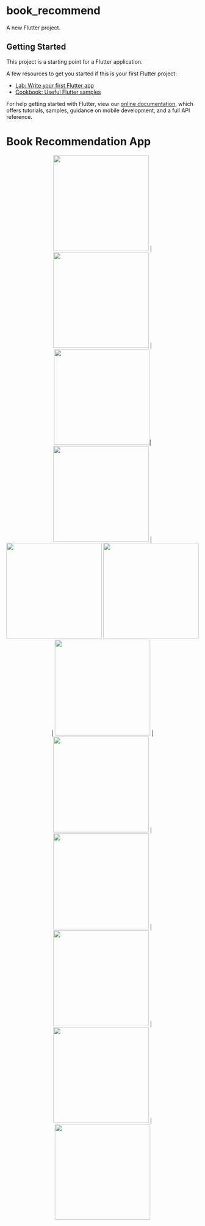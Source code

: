 # book_recommend

A new Flutter project.

## Getting Started

This project is a starting point for a Flutter application.

A few resources to get you started if this is your first Flutter project:

- [Lab: Write your first Flutter app](https://flutter.dev/docs/get-started/codelab)
- [Cookbook: Useful Flutter samples](https://flutter.dev/docs/cookbook)

For help getting started with Flutter, view our
[online documentation](https://flutter.dev/docs), which offers tutorials,
samples, guidance on mobile development, and a full API reference.

# Book Recommendation App

<p align="center">
<img src="screens/screen1.png" width="250"> | <img src="screens/screen2.png" width="250" > | <img src="screens/screen12.png" width="250" >| <img src="screens/screen3.png" width="250" > | <img src="screens/screen4.png" width="250" >
<img src="screens/screen5.png" width="250"> | <img src="screens/screen6.png" width="250" > | <img src="screens/screen7.png" width="250" > | <img src="screens/screen8.png" width="250" > | <img src="screens/screen9.png" width="250" > | <img src="screens/screen10.png" width="250" > | <img src="screens/screen11.png" width="250" >
</p>

